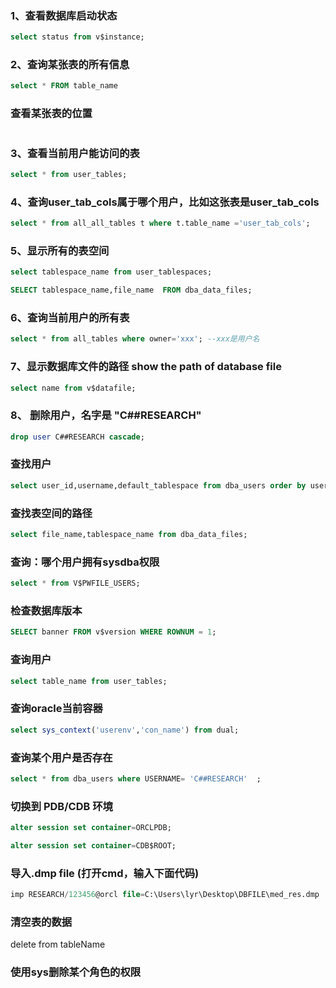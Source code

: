 


### 1、查看数据库启动状态
```sql
select status from v$instance;
```
### 2、查询某张表的所有信息
```sql
select * FROM table_name
```

### 查看某张表的位置
```sql

```

### 3、查看当前用户能访问的表
```sql
select * from user_tables;
```
### 4、查询user_tab_cols属于哪个用户，比如这张表是user_tab_cols
```sql
select * from all_all_tables t where t.table_name ='user_tab_cols';
```
### 5、显示所有的表空间
```sql
select tablespace_name from user_tablespaces;

SELECT tablespace_name,file_name  FROM dba_data_files;
```

### 6、查询当前用户的所有表
```sql
select * from all_tables where owner='xxx'; --xxx是用户名
```

### 7、显示数据库文件的路径 show  the path of database file
```sql
select name from v$datafile;
```

### 8、 删除用户，名字是 "C##RESEARCH"
```sql
drop user C##RESEARCH cascade;
```

### 查找用户
```sql
select user_id,username,default_tablespace from dba_users order by user_id asc;
```

### 查找表空间的路径
```sql
select file_name,tablespace_name from dba_data_files;
```

### 查询：哪个用户拥有sysdba权限
```sql
select * from V$PWFILE_USERS;
```

### 检查数据库版本
```sql
SELECT banner FROM v$version WHERE ROWNUM = 1;
```

### 查询用户
```sql
select table_name from user_tables;
```

### 查询oracle当前容器
```sql
select sys_context('userenv','con_name') from dual;
```

### 查询某个用户是否存在
```sql
select * from dba_users where USERNAME= 'C##RESEARCH'  ;
```

### 切换到 PDB/CDB 环境
```sql
alter session set container=ORCLPDB;

alter session set container=CDB$ROOT;
```

### 导入.dmp file (打开cmd，输入下面代码)

```sql
imp RESEARCH/123456@orcl file=C:\Users\lyr\Desktop\DBFILE\med_res.dmp  full=y
```

### 清空表的数据

delete from tableName

### 使用sys删除某个角色的权限
